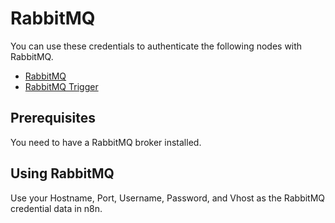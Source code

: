 # RabbitMQ

You can use these credentials to authenticate the following nodes with RabbitMQ.

- [RabbitMQ](/integrations/nodes/n8n-nodes-base.rabbitmq/)
- [RabbitMQ Trigger](/integrations/trigger-nodes/n8n-nodes-base.rabbitmqTrigger/)

## Prerequisites

You need to have a RabbitMQ broker installed.

## Using RabbitMQ

Use your Hostname, Port, Username, Password, and Vhost as the RabbitMQ credential data in n8n.
